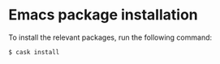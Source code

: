 # Emacs package installation

To install the relevant packages, run the following command:

```shell
$ cask install
```

